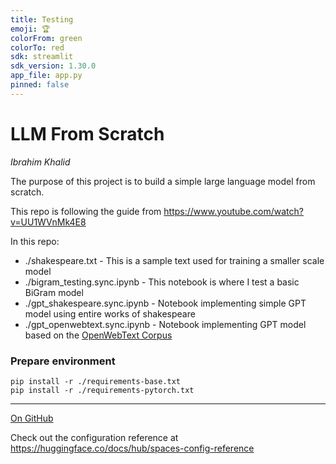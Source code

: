 ```yaml
---
title: Testing
emoji: 🏆
colorFrom: green
colorTo: red
sdk: streamlit
sdk_version: 1.30.0
app_file: app.py
pinned: false
---
```


# LLM From Scratch
_Ibrahim Khalid_

The purpose of this project is to build a simple large language model from scratch.


This repo is following the guide from https://www.youtube.com/watch?v=UU1WVnMk4E8

In this repo:
- ./shakespeare.txt - This is a sample text used for training a smaller scale model
- ./bigram_testing.sync.ipynb - This notebook is where I test a basic BiGram model
- ./gpt_shakespeare.sync.ipynb - Notebook implementing simple GPT model using entire works of shakespeare
- ./gpt_openwebtext.sync.ipynb - Notebook implementing GPT model based on the [OpenWebText Corpus](https://skylion007.github.io/OpenWebTextCorpus/)


### Prepare environment
```
pip install -r ./requirements-base.txt  
pip install -r ./requirements-pytorch.txt
```
---
[On GitHub](https://github.com/ibrahimmkhalid/llm-from-scratch)  

Check out the configuration reference at https://huggingface.co/docs/hub/spaces-config-reference
